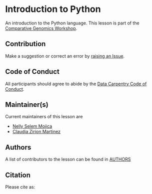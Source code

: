 # Introduction to Python

An introduction to the Python language. This lesson is part of the [Comparative Genomics Workshop](https://carpentries-incubator.github.io/pangenomics-workshop/).

## Contribution

Make a suggestion or correct an error by [raising an Issue](https://github.com/Czirion/pangenomics-python/issues).

## Code of Conduct

All participants should agree to abide by the [Data Carpentry Code of Conduct](http://www.datacarpentry.org/code-of-conduct/).
## Maintainer(s)
 
Current maintainers of this lesson are
 
* [Nelly Selem Mojica](https://github.com/nselem)
* [Claudia Zirion Martinez](https://github.com/Czirion)

## Authors

A list of contributors to the lesson can be found in [AUTHORS](AUTHORS) 

## Citation

Please cite as:
